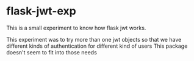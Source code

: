 # flask-jwt-exp
This is a small experiment to know how flask jwt works.

This experiment was to try more than one jwt objects so that we have different kinds of authentication for different kind of users
This package doesn't seem to fit into those needs

